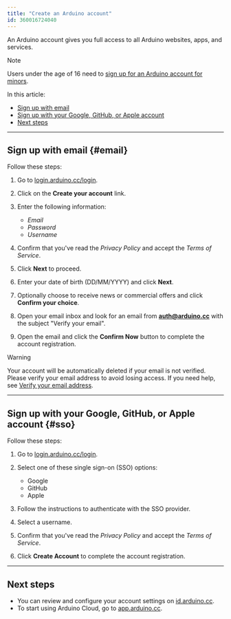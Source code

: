 ```yaml
---
title: "Create an Arduino account"
id: 360016724040
---
```


An Arduino account gives you full access to all Arduino websites, apps, and services.

> [!NOTE]
> Users under the age of 16 need to [sign up for an Arduino account for minors](https://support.arduino.cc/hc/en-us/articles/360022234360).

In this article:

- [Sign up with email](#email)
- [Sign up with your Google, GitHub, or Apple account](#sso)
- [Next steps](#next-steps)

---

## Sign up with email {#email}

Follow these steps:

1. Go to [login.arduino.cc/login](https://login.arduino.cc/login).

1. Click on the **Create your account** link.

1. Enter the following information:

   - _Email_
   - _Password_
   - _Username_

1. Confirm that you've read the _Privacy Policy_ and accept the _Terms of Service_.

1. Click **Next** to proceed.

1. Enter your date of birth (DD/MM/YYYY) and click **Next**.

1. Optionally choose to receive news or commercial offers and click **Confirm your choice**.

1. Open your email inbox and look for an email from **auth@arduino.cc** with the subject "Verify your email".

1. Open the email and click the **Confirm Now** button to complete the account registration.

> [!WARNING]
> Your account will be automatically deleted if your email is not verified. Please verify your email address to avoid losing access. If you need help, see [Verify your email address](https://support.arduino.cc/hc/en-us/articles/360016822039-Verify-your-email-address).

---

## Sign up with your Google, GitHub, or Apple account {#sso}

Follow these steps:

1. Go to [login.arduino.cc/login](https://login.arduino.cc/login).

1. Select one of these single sign-on (SSO) options:

   - Google
   - GitHub
   - Apple

1. Follow the instructions to authenticate with the SSO provider.

1. Select a username.

1. Confirm that you've read the _Privacy Policy_ and accept the _Terms of Service_.

1. Click **Create Account** to complete the account registration.

---

## Next steps

- You can review and configure your account settings on [id.arduino.cc](https://id.arduino.cc/).
- To start using Arduino Cloud, go to [app.arduino.cc](https://app.arduino.cc/).
